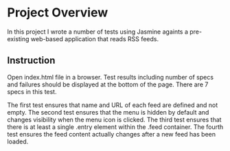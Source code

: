 # Project Overview

In this project I wrote a number of tests using Jasmine againts a pre-existing web-based application that reads RSS feeds.
 
## Instruction

Open index.html file in a browser. Test results including number of specs and failures should be displayed at the bottom of the page.
There are 7 specs in this test.

The first test ensures that name and URL of each feed are defined and not empty.
The second test ensures that the menu is hidden by default and changes visibility when the menu icon is clicked.
The third test ensures that there is at least a single .entry element within the .feed container.
The fourth test ensures the feed content actually changes after a new feed has been loaded.


